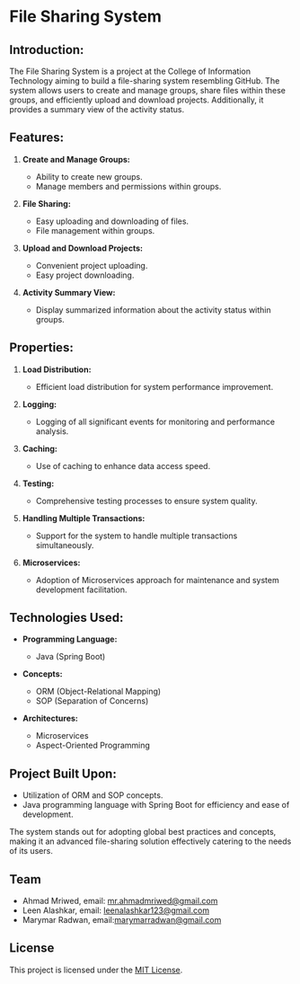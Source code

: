 # File Sharing System

## Introduction:

The File Sharing System is a project at the College of Information Technology aiming to build a file-sharing system resembling GitHub. The system allows users to create and manage groups, share files within these groups, and efficiently upload and download projects. Additionally, it provides a summary view of the activity status.

## Features:

1. **Create and Manage Groups:**
   - Ability to create new groups.
   - Manage members and permissions within groups.

2. **File Sharing:**
   - Easy uploading and downloading of files.
   - File management within groups.

3. **Upload and Download Projects:**
   - Convenient project uploading.
   - Easy project downloading.

4. **Activity Summary View:**
   - Display summarized information about the activity status within groups.

## Properties:

1. **Load Distribution:**
   - Efficient load distribution for system performance improvement.

2. **Logging:**
   - Logging of all significant events for monitoring and performance analysis.

3. **Caching:**
   - Use of caching to enhance data access speed.

4. **Testing:**
   - Comprehensive testing processes to ensure system quality.

5. **Handling Multiple Transactions:**
   - Support for the system to handle multiple transactions simultaneously.

6. **Microservices:**
   - Adoption of Microservices approach for maintenance and system development facilitation.

## Technologies Used:

- **Programming Language:**
  - Java (Spring Boot)

- **Concepts:**
  - ORM (Object-Relational Mapping)
  - SOP (Separation of Concerns)

- **Architectures:**
  - Microservices
  - Aspect-Oriented Programming

## Project Built Upon:

- Utilization of ORM and SOP concepts.
- Java programming language with Spring Boot for efficiency and ease of development.

The system stands out for adopting global best practices and concepts, making it an advanced file-sharing solution effectively catering to the needs of its users.

## Team

- Ahmad Mriwed, email: mr.ahmadmriwed@gmail.com
- Leen Alashkar, email: leenalashkar123@gmail.com
- Marymar Radwan, email:marymarradwan@gmail.com

## License

This project is licensed under the [MIT License](LICENSE).
